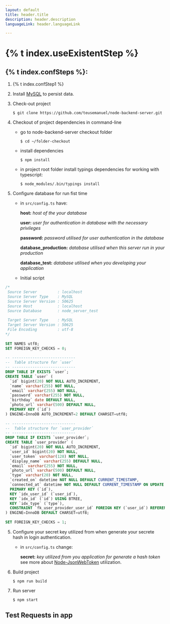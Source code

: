 ```yaml
---
layout: default
title: header.title
description: header.description
languageLink: header.languageLink

---
```


# {% t index.useExistentStep %}


## {% t index.confSteps %}:

1. {% t index.confStep1 %}

2. Install [MySQL](http://dev.mysql.com/downloads/mysql/ "MySQL Database") to persist data.

3. Check-out project

	```$ git clone https://github.com/teusemanuel/node-backend-server.git```
	
4. Checkout of project dependencies in command-line

	* go to node-backend-server checkout folder 
		
		`$ cd ~/folder-checkout` 
		
	* install dependencies 

		`$ npm install` 
		
	* in project root folder install typings dependencies for working with typescript:
	
		`$ node_modules/.bin/typings install`

5. Configure database for run fist time

	* in `src/config.ts` have:
		
		**host:** *host of the your database*
		
		**user:** *user for authentication in database with the necessary privileges*
		
		**password:** *password utilised for user authentication in the database*
		
		**database_production:** *database utilised when this server run in your production*
		
		**database_test:** *database utilised when you developing your application*
		
	* Initial script

```sql
/*
 Source Server         : localhost
 Source Server Type    : MySQL
 Source Server Version : 50625
 Source Host           : localhost
 Source Database       : node_server_test
	
 Target Server Type    : MySQL
 Target Server Version : 50625
 File Encoding         : utf-8
*/
	
SET NAMES utf8;
SET FOREIGN_KEY_CHECKS = 0;
	
-- ----------------------------
--  Table structure for `user`
-- ----------------------------
DROP TABLE IF EXISTS `user`;
CREATE TABLE `user` (
  `id` bigint(20) NOT NULL AUTO_INCREMENT,
  `name` varchar(255) NOT NULL,
  `email` varchar(255) NOT NULL,
  `password` varchar(255) NOT NULL,
  `birthday` date DEFAULT NULL,
  `photo_url` varchar(500) DEFAULT NULL,
  PRIMARY KEY (`id`)
) ENGINE=InnoDB AUTO_INCREMENT=2 DEFAULT CHARSET=utf8;
	
-- ----------------------------
--  Table structure for `user_provider`
-- ----------------------------
DROP TABLE IF EXISTS `user_provider`;
CREATE TABLE `user_provider` (
  `id` bigint(20) NOT NULL AUTO_INCREMENT,
  `user_id` bigint(20) NOT NULL,
  `user_token` varchar(128) NOT NULL,
  `display_name` varchar(255) DEFAULT NULL,
  `email` varchar(255) NOT NULL,
  `photo_url` varchar(500) DEFAULT NULL,
  `type` varchar(20) NOT NULL,
  `created_on` datetime NOT NULL DEFAULT CURRENT_TIMESTAMP,
  `connected_at` datetime NOT NULL DEFAULT CURRENT_TIMESTAMP ON UPDATE CURRENT_TIMESTAMP,
  PRIMARY KEY (`id`),
  KEY `idx_user_id` (`user_id`),
  KEY `idx_id` (`id`) USING BTREE,
  KEY `idx_type` (`type`),
  CONSTRAINT `fk_user_provider_user_id` FOREIGN KEY (`user_id`) REFERENCES `user` (`id`)
) ENGINE=InnoDB DEFAULT CHARSET=utf8;
	
SET FOREIGN_KEY_CHECKS = 1;

```

5. Configure your secret key utilized from when generate your secrete hash in login authentication.

	* in `src/config.ts` change:
		
		**secret:** *key utilized from you application for generate a hash token* see more about [Node-JsonWebToken](https://github.com/auth0/node-jsonwebtoken "JsonWebToken from Node JS") utilization.

6. Build project

	`$ npm run build`
	
7. Run server

	`$ npm start`

## Test Requests in app
